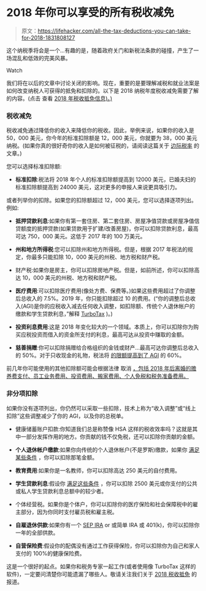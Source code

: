 # 2018 年你可以享受的所有税收减免

> 原文：<https://lifehacker.com/all-the-tax-deductions-you-can-take-for-2018-1831808127>

这个纳税季将会是一个...有趣的是，随着政府关门和新税法条款的碰撞，产生了一场混乱和低效的完美风暴。

Watch

我们将在以后的文章中讨论关闭的影响。现在，重要的是要理解减税和就业法案是如何改变纳税人可获得的抵免和扣除的。以下是 2018 纳税年度税收减免需要了解的内容。(点击 查看 [2018 年税收抵免信息)。)](https://twocents.lifehacker.com/all-the-tax-credits-you-can-take-for-2018-1831811601?rev=1547672227832)

### 税收减免

税收减免通过降低你的收入来降低你的税收。因此，举例来说，如果你的收入是 50，000 美元，你今年的标准扣除额是 12，000 美元，你就要为 38，000 美元纳税。(如果你真的很好奇你的收入是如何被征税的，请阅读这篇关于 [边际税率](https://twocents.lifehacker.com/what-to-know-about-marginal-tax-rates-1831544185) 的文章。)

您可以选择标准扣除额:

*   **标准扣除**:税法将 2018 年个人的标准扣除额提高到 12000 美元，已婚夫妇的标准扣除额提高到 24000 美元，这对更多的申报人来说更具吸引力。

或者列举你的扣除。如果您的扣除额超过 12，000 美元，您可以选择逐项列出。例如:

*   **抵押贷款利息**:如果你有第一套住房、第二套住房、房屋净值贷款或房屋净值信贷额度的抵押贷款(如果贷款用于扩建/改善房屋)，你可以扣除贷款利息，最高可达 750，000 美元。这低于 2017 年的 100 万美元。

*   **州和地方所得税**:您可以扣除州和地方所得税。但是，根据 2017 年税法的规定，你最多只能扣除 10，000 美元的州税、地方税和财产税。
*   财产税:如果你是房主，你可以扣除房地产税。但是，如前所述，你可以扣除高达 10，000 美元的州税、地方税和财产税。
*   **医疗费用**:可以扣除医疗费用(像处方费、保费等。)如果这些费用超过了你调整后总收入的 7.5%。2019 年，你只能扣除超过 10 的费用。(“你的调整后总收入(AGI)是你的应税收入减去任何收入调整，如扣除额、传统个人退休帐户的缴款和学生贷款利息，”解释 [TurboTax](https://turbotax.intuit.com/tax-tips/health-care/can-i-claim-medical-expenses-on-my-taxes/L1htkVqq9) )。)
*   **投资利息费用**:这是 2018 年变化较大的一个领域。本质上，你可以扣除你为购买应税投资而借入的资金所支付的利息，最高可达从投资中赚取的金额。

*   **慈善捐赠**:你可以扣除捐赠给合格组织的金钱或财产...最高可达你调整后总收入的 50%。对于只收现金的礼物，税法将 [的限额提高到了 AGI](https://www.bna.com/planning-bunch-charitable-b57982091358/) 的 60%。

前几年你可能使用的其他扣除额可能会根据法律 取消 [，包括 2018 年后离婚的赡养费支付、员工业务费用、投资费用、搬家费用、个人免税和税务准备费用。](https://blog.taxact.com/a-list-of-eliminated-tax-deductions-in-2018/)

### 非分项扣除

如果你没有逐项列出，你仍然可以采取一些扣除，技术上称为“收入调整”或“线上扣除”这些调整减少了你的 AGI，以及你的总税单。

*   健康储蓄账户扣款:你知道我们总是称赞像 HSA 这样的税收效率吗？这就是其中一部分发挥作用的地方。你贡献的钱不仅免税，还可以扣除你贡献的金额。
*   **个人退休帐户缴款**:如果你向传统的个人退休帐户(不是罗斯)缴款，如果你 [满足某些条件](https://www.fool.com/retirement/2017/11/19/do-you-qualify-for-an-ira-tax-deduction-in-2018.aspx) ，你可以扣除那笔金额。
*   **教育费用**:如果你是一名教师，你可以扣除高达 250 美元的自付费用。
*   **学生贷款利息**:假设你 [满足这些条件](https://www.creditkarma.com/tax/i/student-loan-interest-deduction/) ，你可以扣除 2500 美元或你支付的公共或私人学生贷款利息总额中的较少者。
*   个体经营税。如果你是个体户，你可以扣除你的医疗保险和社会保障税中的雇主部分，因为你同时支付雇员税和雇主税。
*   **自雇退休供款**:如果你有一个 [SEP IRA](https://twocents.lifehacker.com/the-sep-ira-limit-is-increasing-in-2019-1830310964) or 或简单 IRA 或 401(k)，你可以扣除你一年的全部供款。

*   **自营保险费**:假设你的配偶没有通过工作获得保险，你可以扣除你为自己和家人支付的 100%的健康保险费。

这是一个很好的起点。如果你和税务专家一起工作(或者使用像 TurboTax 这样的软件)，一定要问清楚你可能遗漏了哪些人。敬请关注我们关于 [2018 税收抵免](https://twocents.lifehacker.com/all-the-tax-credits-you-can-take-for-2018-1831811601?rev=1547672227832) 的报道。